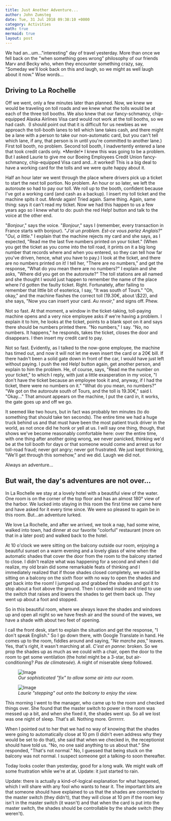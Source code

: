 ```yaml
---
title: Just Another Adventure...
author: John Zumsteg
date: Tue, 31 Jul 2018 09:38:10 +0000
category: Activities
math: true
mermaid: true
layout: post
---
```

We had an...um..."interesting" day of travel yesterday. More than once we fell back on the "when something goes wrong" philosophy of our friends Marv and Becky who, when they encounter something crazy, say, "Someday we'll look back on this and laugh, so we might as well laugh about it now." Wise words...
<h2>Driving to La Rochelle</h2>
Off we went, only a few minutes later than planned. Now, we knew we would be traveling on toll roads and we knew what the tolls would be at each of the three toll booths. We also knew that our fancy-schmancy, chip-equipped Alaska Airlines Visa card would not work at the toll booths, so we had cash.  (I should point out that it is difficult for us newbies as we approach the toll-booth lanes to tell which lane takes cash, and there might be a lane with a person to take our non-automatic card, but you can't tell which lane, if any, that person is in until you're committed to another lane.) First toll booth, no problem. Second toll booth, I inadvertently entered a lane that took credit cards only. *Merde!* I knew this was going to be a problem. But I asked Laurie to give me our Boeing Employees Credit Union fancy-schmancy, chip-equipped Visa card and...it worked! This is a big deal to have a working card for the tolls and we were quite happy about it.

Half an hour later we went through the place where drivers pick up a ticket to start the next toll portion. No problem. An hour or so later, we left the autoroute so had to pay our toll. We roll up to the booth, confident because I've got a working card (and cash as a backup). I insert my toll ticket and the machine spits it out. *Merde* again! Tried again. Same thing. Again, same thing: says it can't read my ticket. Now we had this happen to us a few years ago so I knew what to do: push the red Help! button and talk to the voice at the other end.

"*Bonjour*," says the voice. "*Bonjour*," says I (remember, every transaction in France starts with bonjour). "*J'ai un problem. Est-ce vous parlez Anglais?*" "*Oui, a little*." I explain that the machine rejects my card and she says, as I expected, "Read me the last five numbers printed on your ticket." (When you get the ticket as you come into the toll road, it prints on it a big long number that records where and when you entered, so they can tell how far you've driven, hence, what you have to pay.) I look at the ticket, and there are no numbers printed on it! I tell her, "There are no numbers," and get the response, "What do you mean there are no numbers?" I explain and she asks, "Where did you get on the autoroute?" The toll stations are all named and she thought I would just happen to remember the name of the place where I'd gotten the faulty ticket. Right. Fortunately, after failing to remember that little bit of esoterica, I say, "It was south of Tours." "Oh, okay," and the machine flashes the correct toll (19.30€, about \\$22), and she says, "Now you can insert your card. *Au revoir*," and signs off. Phew.

Not so fast. At that moment, a window in the ticket-taking, toll-paying machine opens and a very nice employee asks if we're having a problem. I explain it to him, he looks at the ticket, points to a blank spot on it and says there should be numbers printed there. "No numbers," I say. "No, no numbers. It happens," he responds, takes the ticket, closes the door and disappears. I then insert my credit card to pay.

Not so fast. Evidently, as I talked to the now-gone employee, the machine has timed out, and now it will not let me even insert the card or a 20€ bill. If there hadn't been a solid gate down in front of the car, I would have just left without paying. I push the red Help! button again, get another person, and explain to him the problem. He, of course, says, "Read me the number on your ticket," to which I reply, with just a little exasperation in my voice, "I don't have the ticket because an employee took it and, anyway, if I had the ticket, there were no numbers on it." "What do you mean, no numbers?" "We got on the autoroute south of Tours, and the toll is 19.30€," said I. "Okay..." That amount appears on the machine, I put the card in, it works, the gate goes up and off we go.

It seemed like two hours, but in fact was probably ten minutes (to do something that should take ten seconds). The entire time we had a huge truck behind us and that must have been the most patient truck driver in the world, as not once did he honk or yell at us. I will say one thing, though, that shows we've become reasonably comfortable here: over the entire time, with one thing after another going wrong, we never panicked, thinking we'd be at the toll booth for days or that someone would come and arrest us for toll-road fraud; never got angry; never got frustrated. We just kept thinking, "We'll get through this somehow," and we did. Laugh we did not.

Always an adventure...
<h2>But wait, the day's adventures are not over...</h2>
In La Rochelle we stay at a lovely hotel with a beautiful view of the water. One room is on the corner of the top floor and has an almost 180° view of the harbor. We lucked into staying in this room the first time we came here and have asked for it every time since. We were so pleased to again be in this room. But...an adventure lurked.

We love La Rochelle, and after we arrived, we took a nap, had some wine, walked into town, had dinner at our favorite "colorful" restaurant (more on that in a later post) and walked back to the hotel.

At 10 o'clock we were sitting on the balcony outside our room, enjoying a beautiful sunset on a warm evening and a lovely glass of wine when the automatic shades that cover the door from the room to the balcony started to close. I didn't realize what was happening for a second and when I did realize, my old brain did some remarkable feats of thinking and I immediately realized that if those shades closed completely, we would be sitting on a balcony on the sixth floor with no way to open the shades and get back into the room! I jumped up and grabbed the shades and got it to stop about a foot above the ground. Then I crawled inside and tried to use the switch that raises and lowers the shades to get them back up. They went up about a foot and stopped.

So in this beautiful room, where we always leave the shades and windows up and open all night so we have fresh air and the sound of the waves, we have a shade with about two feet of opening.

I call the front desk, start to explain the situation and get the response, "I don't speak English." So I go down there, with Google Translate in hand. He comes up to the room, fiddles around and saying, "*Ne marche pas*," leaves. Yes, that's right, it wasn't marching at all. *C'est en panne*: broken. So we prop the shades up as much as we could with a chair, open the door to the room to get some ventilation (the hotel might be a 3-star, but air-conditioning? *Pas de climatesée*). A night of miserable sleep followed.

<figure class = "portrait">
	<img src="{{"/assets/images/2018/07/DSC05708.jpg" | prepend: site.baseurl | prepend: site.url }}" alt="Image" />
	<figcaption><em>Our sophisticated "fix" to allow some air into our room.</em></figcaption>
</figure>



<figure class = "landscape">
	<img src="{{"/assets/images/2018/07/DSC05710.jpg" | prepend: site.baseurl | prepend: site.url }}" alt="Image" />
	<figcaption><em>Laurie "stepping" out onto the balcony to enjoy the view.</em></figcaption>
</figure>



This morning I went to the manager, who came up to the room and checked things over. She found that the master switch to power in the room was messed up a bit, and when she fixed it, the shades went up. So all we lost was one night of sleep. That's all. Nothing more. Grrrrrrr.

When I pointed out to her that we had no way of knowing that the shades were going to automatically close at 10 pm (I didn't even address why they would be set to do that), she said that when we checked in, the receptionist should have told us. "No, no one said anything to us about that." She responded, "That's not normal." No, I guessed that being stuck on the balcony was not normal. I suspect someone got a talking-to soon thereafter.

Today looks cooler than yesterday, good for a long walk. We might walk off some frustration while we're at at. Update: it just started to rain.

Update: there is actually a kind-of-logical explanation for what happened, which I will share with any fool who wants to hear it. The important bits are that someone should have explained to us that the shades are connected to the master switch (they didn't), that they will close at 10 pm if the room key isn't in the master switch (it wasn't) and that when the card is put into the master switch, the shades should be controllable by the shade switch (they weren't).
